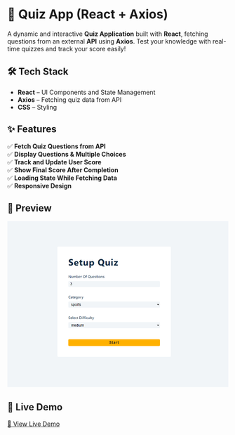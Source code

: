 # 📝 Quiz App (React + Axios)

A dynamic and interactive **Quiz Application** built with **React**, fetching questions from an external **API** using **Axios**. Test your knowledge with real-time quizzes and track your score easily!

## 🛠️ Tech Stack

- **React** – UI Components and State Management  
- **Axios** – Fetching quiz data from API  
- **CSS** – Styling

## ✨ Features

✅ **Fetch Quiz Questions from API**  
✅ **Display Questions & Multiple Choices**  
✅ **Track and Update User Score**  
✅ **Show Final Score After Completion**  
✅ **Loading State While Fetching Data**  
✅ **Responsive Design**

## 📸 Preview

![Quiz App Screenshot](./public/preview.png)

## 🚀 Live Demo

[🔗 View Live Demo](https://quiz-app155.netlify.app)